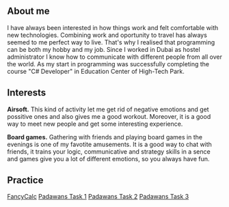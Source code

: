 ## About me
I have always been interested in how things work and felt comfortable with new technologies. Combining work and oportunity to travel has always seemed to me perfect way to live. That's why I realised that programming can be both my hobby and my job. 
Since I worked in Dubai as hostel administrator I know how to communicate with different people from all over the world. 
As my start in programming was successfully completing the course "C# Developer" in Education Center of High-Tech Park.

## Interests
**Airsoft.** This kind of activity let me get rid of negative emotions and get possitive ones and also gives me a good workout. Moreover, it is a good way to meet new people and get some interesting experience.

**Board games.** Gathering with friends and playing board games in the evenings is one of my favotite amusements. It is a good way to chat with friends, it trains your logic, communicative and strategy skills in a sence and games give you a lot of different emotions, so you always have fun.

## Practice
<a href="https://github.com/AlexAnP/FancyCalc">FancyCalc</a>
<a href="https://github.com/AlexAnP/PadawansTask1">Padawans Task 1</a>
<a href="https://github.com/AlexAnP/PadawansTask2">Padawans Task 2</a>
<a href="https://github.com/AlexAnP/PadawansTask3">Padawans Task 3</a>
